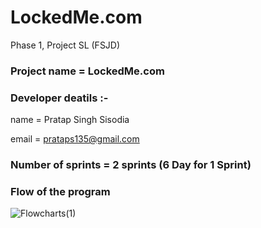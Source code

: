 # LockedMe.com
Phase 1, Project SL (FSJD)

### Project name = LockedMe.com

### Developer deatils :-
  name = Pratap Singh Sisodia
  
  email = prataps135@gmail.com
 
### Number of sprints = 2 sprints (6 Day for 1 Sprint)

### Flow of the program
![Flowcharts(1)](https://user-images.githubusercontent.com/48864550/203711434-242de3cf-f3fa-4698-b311-2d87720a24ec.png)
